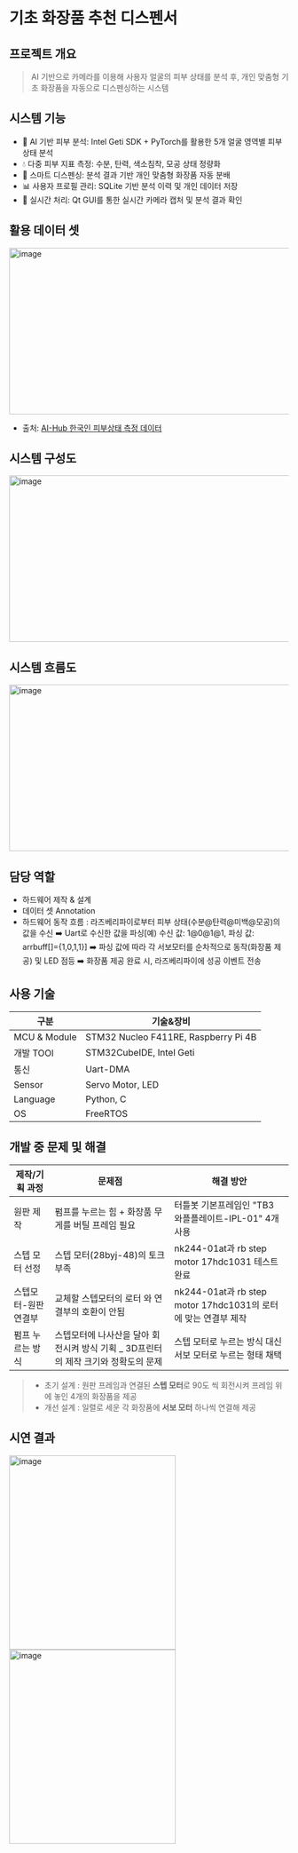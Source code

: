 # 기초 화장품 추천 디스펜서
  
## 프로젝트 개요
> AI 기반으로 카메라를 이용해 사용자 얼굴의 피부 상태를 분석 후, 개인 맞춤형 기초 화장품을 자동으로 디스펜싱하는 시스템
## 시스템 기능
- 🎥 AI 기반 피부 분석: Intel Geti SDK + PyTorch를 활용한 5개 얼굴 영역별 피부 상태 분석<br>
- 💧 다중 피부 지표 측정: 수분, 탄력, 색소침착, 모공 상태 정량화<br>
- 🧴 스마트 디스펜싱: 분석 결과 기반 개인 맞춤형 화장품 자동 분배<br>
- 📊 사용자 프로필 관리: SQLite 기반 분석 이력 및 개인 데이터 저장<br>
- 🔄 실시간 처리: Qt GUI를 통한 실시간 카메라 캡처 및 분석 결과 확인<br>

## 활용 데이터 셋
<img width="600" height="300" alt="image" src="https://github.com/user-attachments/assets/eac940ce-d149-4ebf-8fef-1203aed528ab" /><br>
-  출처: [AI-Hub 한국인 피부상태 측정 데이터](https://www.aihub.or.kr/aihubdata/data/view.do?pageIndex=1&currMenu=115&topMenu=100&srchOptnCnd=OPTNCND001&searchKeyword=%ED%95%9C%EA%B5%AD%EC%9D%B8&srchDetailCnd=DETAILCND001&srchOrder=ORDER001&srchPagePer=20&srchDataRealmCode=REALM001&aihubDataSe=data&dataSetSn=71645)
  
## 시스템 구성도
<img width="600" height="300" alt="image" src="https://github.com/user-attachments/assets/1d4378e2-1004-4739-8ceb-69b8a419061f" />

## 시스템 흐름도
<img width="600" height="300" alt="image" src="https://github.com/user-attachments/assets/78a9f8e4-9106-40a3-8c21-242f7511aab5" />
  
## 담당 역할
- 하드웨어 제작 & 설계
- 데이터 셋 Annotation
- 하드웨어 동작 흐름 : 라즈베리파이로부터 피부 상태(수분@탄력@미백@모공)의 값을 수신 ➡️ Uart로 수신한 값을 파싱[예) 수신 값: 1@0@1@1, 파싱 값: arrbuff[]={1,0,1,1}] ➡️ 파싱 값에 따라 각 서보모터를 순차적으로 동작(화장품 제공) 및 LED 점등 ➡️ 화장품 제공 완료 시, 라즈베리파이에 성공 이벤트 전송 
  
## 사용 기술
| 구분 | 기술&장비|
|---|---|
| MCU & Module | STM32 Nucleo F411RE, Raspberry Pi 4B |
| 개발 TOOl | STM32CubeIDE, Intel Geti | 
| 통신 | Uart-DMA |
| Sensor | Servo Motor, LED |
| Language | Python, C |
| OS | FreeRTOS |

## 개발 중 문제 및 해결
| 제작/기획 과정 | 문제점 | 해결 방안 |
|---|---|---|
| 원판 제작 | 펌프를 누르는 힘 + 화장품 무게를 버틸 프레임 필요 | 터틀봇 기본프레임인 "TB3 와플플레이트-IPL-01" 4개 사용 |
| 스텝 모터 선정 | 스텝 모터(28byj-48)의 토크 부족 | nk244-01at과 rb step motor 17hdc1031 테스트 완료 |
| 스텝모터-원판 연결부 | 교체할 스텝모터의 로터 와 연결부의 호환이 안됨 | nk244-01at과 rb step motor 17hdc1031의 로터에 맞는 연결부 제작 |
| 펌프 누르는 방식 | 스텝모터에 나사산을 달아 회전시켜 방식 기획 _ 3D프린터의 제작 크기와 정확도의 문제 | 스텝 모터로 누르는 방식 대신 서보 모터로 누르는 형태 채택 |<br>
> - 초기 설계 : 원판 프레임과 연결된 **스텝 모터**로 90도 씩 회전시켜 프레임 위에 놓인 4개의 화장품을 제공
> - 개선 설계 : 일렬로 세운 각 화장품에 **서보 모터** 하나씩 연결해 제공 

## 시연 결과
<img width="300" height="350" alt="image" src="https://github.com/user-attachments/assets/7ac4537c-bb71-4066-a14d-c7e5ca61df34" /> <img width="300" height="350" alt="image" src="https://github.com/user-attachments/assets/8f339bc2-1e53-4784-88cd-2a0a6c7987a1" />

